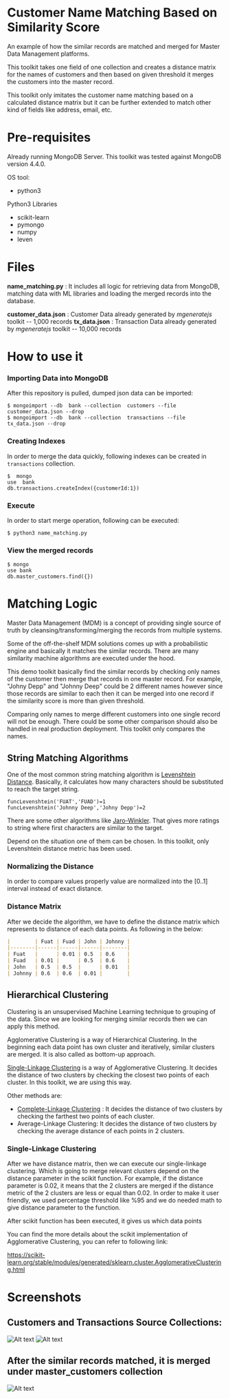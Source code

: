 # Customer Name Matching Based on Similarity Score


An example of how the similar records are matched and merged for Master Data Management platforms. 

This toolkit takes one field of one collection and creates a distance matrix for the names of customers and then based on given threshold it merges the customers into the master record.

This toolkit only imitates the customer name matching based on a calculated distance matrix but it can be further extended to match other kind of fields like address, email, etc. 

# Pre-requisites

Already running MongoDB Server. This toolkit was tested against MongoDB version 4.4.0.

OS tool:

 - python3
 
Python3 Libraries

 - scikit-learn
 - pymongo
 - numpy
 - leven

# Files

**name_matching.py** : It includes all logic for retrieving data from MongoDB, matching data with ML libraries and loading the merged records into the database.

**customer_data.json** : Customer Data already generated by *mgeneratejs* toolkit -- 1,000 records
**tx_data.json** : Transaction Data already generated by *mgeneratejs* toolkit -- 10,000 records 

# How to use it

### Importing Data into MongoDB

After this repository is pulled, dumped json data can be imported:

    $ mongoimport --db  bank --collection  customers --file  customer_data.json --drop
    $ mongoimport --db  bank --collection  transactions --file  tx_data.json --drop


### Creating Indexes

In order to merge the data quickly, following indexes can be created in `transactions` collection.

    $  mongo
    use  bank 
    db.transactions.createIndex({customerId:1})


### Execute

In order to start merge operation, following can be executed:

    $ python3 name_matching.py

### View the merged records

    $ mongo
    use bank
    db.master_customers.find({})

# Matching Logic

Master Data Management (MDM) is a concept of providing single source of truth by cleansing/transforming/merging the records from multiple systems. 

Some of the off-the-shelf MDM solutions comes up with a probabilistic engine and basically it matches the similar records. There are many similarity machine algorithms are executed under the hood. 

This demo toolkit basically find the similar records by checking only names of the customer then merge that records in one master record. For example, "Johny Depp" and "Johnny Deep" could be 2 different names however since those records are similar to each then it can be merged into one record if the similarity score is more than given threshold. 

Comparing only names to merge different customers into one single record will not be enough. There could be some other comparison should also be handled in real production deployment. This toolkit only compares the names.

## String Matching Algorithms

One of the most common string matching algorithm is [Levenshtein Distance](https://en.wikipedia.org/wiki/Levenshtein_distance). Basically, it calculates how many characters should be substituted  to reach the target string.

    funcLevenshtein('FUAT','FUAD')=1
    funcLevenshtein('Johnny Deep','Johny Depp')=2

There are some other algorithms like [Jaro-Winkler](https://en.wikipedia.org/wiki/Jaro%E2%80%93Winkler_distance). That gives more ratings to string where first characters are similar to the target. 

Depend on the situation one of them can be chosen. In this toolkit, only Levenshtein distance metric has been used.

### Normalizing the Distance

In order to compare values properly value are normalized into the [0..1] interval instead of exact distance. 

### Distance Matrix

After we decide the algorithm, we have to define the distance matrix which represents to distance of each data points. As following in the below:

```markdown
|        | Fuat | Fuad | John | Johnny |
|--------|------|------|------|--------|
| Fuat   |      | 0.01 | 0.5  | 0.6    |
| Fuad   | 0.01 |      | 0.5  | 0.6    |
| John   | 0.5  | 0.5  |      | 0.01   |
| Johnny | 0.6  | 0.6  | 0.01 |        |
```

## Hierarchical Clustering

Clustering is an unsupervised Machine Learning technique to grouping of the data. Since we are looking for merging similar records then we can apply this method. 

Agglomerative Clustering is a way of Hierarchical Clustering. In the beginning each data point has own cluster and iteratively, similar clusters are merged. It is also called as bottom-up approach.

[Single-Linkage Clustering](https://en.wikipedia.org/wiki/Single-linkage_clustering) is a way of Agglomerative Clustering. It decides the distance of two clusters by checking the closest two points of each cluster. In this toolkit, we are using this way. 

Other methods are:

 - [Complete-Linkage Clustering](https://en.wikipedia.org/wiki/Complete-linkage_clustering) : It decides the distance of two clusters by checking the farthest two points of each cluster. 
 - Average-Linkage Clustering: It decides the distance of two clusters by checking the average distance of each points in 2 clusters. 

### Single-Linkage Clustering

After we have distance matrix, then we can execute our single-linkage clustering. Which is going to merge relevant clusters depend on the distance parameter in the scikit function. For example, if the distance parameter is 0.02, it means that the 2 clusters are merged if the distance metric of the 2 clusters are less or equal than 0.02. In order to make it user friendly, we used percentage threshold like %95 and we do needed math to give distance parameter to the function.

After scikit function has been executed, it gives us which data points 

You can find the more details about the scikit implementation of Agglomerative Clustering, you can refer to following link:

https://scikit-learn.org/stable/modules/generated/sklearn.cluster.AgglomerativeClustering.html

# Screenshots

## Customers and Transactions Source Collections:

![Alt text](/ss001.png?raw=true "customers Collection")
![Alt text](/ss002.png?raw=true "transactions Collection")

## After the similar records matched, it is merged under master_customers collection 

![Alt text](/ss003.png?raw=true "master_customers collection")
